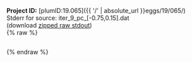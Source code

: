 **Project ID:** [plumID:19.065]({{ '/' | absolute_url }}eggs/19/065/)  
Stderr for source:  iter_9_pc_[-0.75,0.15].dat   
(download [zipped raw stdout](iter_9_pc_[-0.75,0.15].dat.plumed_master.stdout.txt.zip))  
{% raw %}
<pre>
</pre>
{% endraw %}
